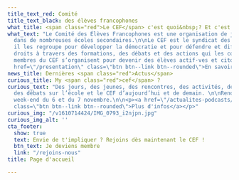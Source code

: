 ```yaml
---
title_text_red: Comité
title_text_black: des élèves francophones
what_title: <span class="red">Le CEF</span> c'est quoi&nbsp;? Et c'est qui&nbsp;?
what_text: "Le Comité des Élèves Francophones est une organisation de jeunesse présente
  dans de nombreuses écoles secondaires.\n\nLe CEF est le syndicat des élèves du secondaire,
  il les regroupe pour développer la démocratie et pour défendre et diffuser leurs
  droits à travers des formations, des débats et des actions qui les concernent. Les
  membres du CEF s’organisent pour devenir des élèves actif·ves et citoyen·nes. \n\n<p><a
  href=\"/presentation\" class=\"btn btn--link btn--rounded\">En savoir plus</a></p>"
news_title: Dernières <span class="red">Actus</span>
curious_title: My <span class="red">cef</span> ?
curious_text: "Des jours, des jeunes, des rencontres, des activités, des discussions,
  des débats sur l’école et le CEF d’aujourd’hui et de demain. \n\nRendez-vous le
  week-end du 6 et du 7 novembre.\n\n<p><a href=\"/actualites-podcasts/mycef-le-week-end-par-pour-et-avec-les-eleves/\"
  class=\"btn btn--link btn--rounded\">Plus d'infos</a></p>"
curious_img: "/v1610714424/IMG_0793_i2njpn.jpg"
curious_img_alt: ''
cta_footer:
  show: true
  text: Envie de t'impliquer ? Rejoins dès maintenant le CEF !
  btn_text: Je deviens membre
  link: "/rejoins-nous"
title: Page d'accueil

---
```


